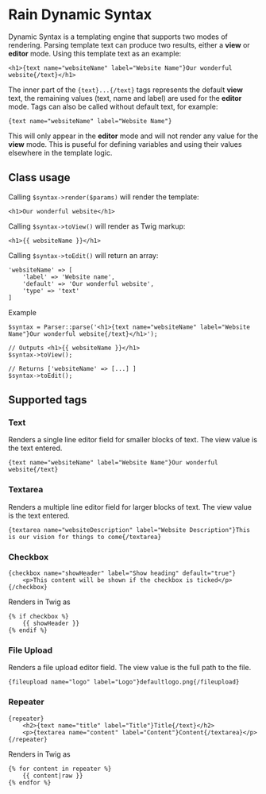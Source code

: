 # Rain Dynamic Syntax

Dynamic Syntax is a templating engine that supports two modes of rendering. Parsing template text can produce two results, either a **view** or **editor** mode. Using this template text as an example:

    <h1>{text name="websiteName" label="Website Name"}Our wonderful website{/text}</h1>

The inner part of the `{text}...{/text}` tags represents the default **view** text, the remaining values (text, name and label) are used for the **editor** mode. Tags can also be called without default text, for example:

    {text name="websiteName" label="Website Name"}

This will only appear in the **editor** mode and will not render any value for the **view** mode. This is puseful for defining variables and using their values elsewhere in the template logic.

## Class usage

Calling `$syntax->render($params)` will render the template:

    <h1>Our wonderful website</h1>

Calling `$syntax->toView()` will render as Twig markup:

    <h1>{{ websiteName }}</h1>

Calling `$syntax->toEdit()` will return an array:

    'websiteName' => [
        'label' => 'Website name',
        'default' => 'Our wonderful website',
        'type' => 'text'
    ]

Example

    $syntax = Parser::parse('<h1>{text name="websiteName" label="Website Name"}Our wonderful website{/text}</h1>');

    // Outputs <h1>{{ websiteName }}</h1>
    $syntax->toView();

    // Returns ['websiteName' => [...] ]
    $syntax->toEdit();

## Supported tags

### Text

Renders a single line editor field for smaller blocks of text. The view value is the text entered.

    {text name="websiteName" label="Website Name"}Our wonderful website{/text}

### Textarea

Renders a multiple line editor field for larger blocks of text. The view value is the text entered.

    {textarea name="websiteDescription" label="Website Description"}This is our vision for things to come{/textarea}

### Checkbox

    {checkbox name="showHeader" label="Show heading" default="true"}
        <p>This content will be shown if the checkbox is ticked</p>
    {/checkbox}

Renders in Twig as

    {% if checkbox %}
        {{ showHeader }}
    {% endif %}

### File Upload

Renders a file upload editor field. The view value is the full path to the file.

    {fileupload name="logo" label="Logo"}defaultlogo.png{/fileupload}

### Repeater

    {repeater}
        <h2>{text name="title" label="Title"}Title{/text}</h2>
        <p>{textarea name="content" label="Content"}Content{/textarea}</p>
    {/repeater}

Renders in Twig as

    {% for content in repeater %}
        {{ content|raw }}
    {% endfor %}
